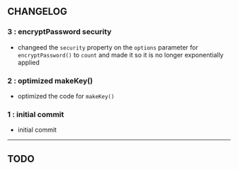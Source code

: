 ## CHANGELOG

### 3 : encryptPassword security
- changeed the `security` property on the `options` parameter for `encryptPassword()` to `count` and made it so it is no longer exponentially applied

### 2 : optimized makeKey()
- optimized the code for `makeKey()`

### 1 : initial commit
- initial commit

---

## TODO
